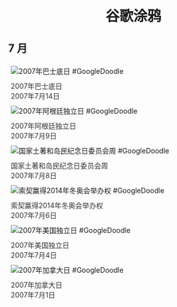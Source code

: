 
<h1 align="center"> 谷歌涂鸦 </h1>




## 7 月

<div class="image">


<img src="https://lh3.googleusercontent.com/JsxOxWIaYZ4AkWwS7zceqE_bXBdjIJZZxdYOzmlsK4FNWzpNTKKCMTDCXl2f5oSKBquu0RjDxGpkqWqiLqfRIfk0YiusOitmKJf4uXV9uA=s660" alt="2007年巴士底日 #GoogleDoodle" style="margin: 5px"/>
<div class="info" style="font-size: 14px; color:#333333; margin:5px"><div class="title">2007年巴士底日</div><div class="date">2007年7月14日</div></div>

<img src="https://lh3.googleusercontent.com/NMF_6p5loHWxYcMwh67wdPf02KCNe7n6doIjo19whLyRXnNEs9tN_Ab9-_BHQiIU1LO4hxBKaimyXO2m2w3H3kOG2aq-DJ3JX3FZpA5sTQ=s660" alt="2007年阿根廷独立日 #GoogleDoodle" style="margin: 5px"/>
<div class="info" style="font-size: 14px; color:#333333; margin:5px"><div class="title">2007年阿根廷独立日</div><div class="date">2007年7月9日</div></div>

<img src="//www.google.com/logos/2007/au_naid.gif" alt="国家土著和岛民纪念日委员会周 #GoogleDoodle" style="margin: 5px"/>
<div class="info" style="font-size: 14px; color:#333333; margin:5px"><div class="title">国家土著和岛民纪念日委员会周</div><div class="date">2007年7月8日</div></div>

<img src="//www.google.com/logos/2007/russia_sochi07.gif" alt="索契赢得2014年冬奥会举办权 #GoogleDoodle" style="margin: 5px"/>
<div class="info" style="font-size: 14px; color:#333333; margin:5px"><div class="title">索契赢得2014年冬奥会举办权</div><div class="date">2007年7月6日</div></div>

<img src="https://lh3.googleusercontent.com/ToG6b9oLRbg4Hq9rbfw6xc6SXck1hWtgihwpxZMrdKTgjsj7G0VvqYpk344PLgXk1Zl9jY50aR_fX6Sb3I6fCVd819vpRQDZ1IFG3KT9JA=s660" alt="2007年美国独立日 #GoogleDoodle" style="margin: 5px"/>
<div class="info" style="font-size: 14px; color:#333333; margin:5px"><div class="title">2007年美国独立日</div><div class="date">2007年7月4日</div></div>

<img src="//www.google.com/logos/2007/canada_day07.gif" alt="2007年加拿大日 #GoogleDoodle" style="margin: 5px"/>
<div class="info" style="font-size: 14px; color:#333333; margin:5px"><div class="title">2007年加拿大日</div><div class="date">2007年7月1日</div></div>

</div>








